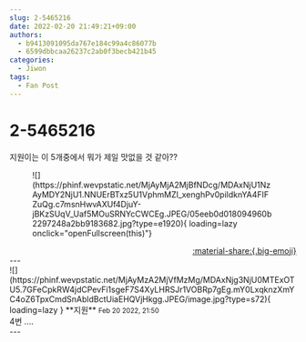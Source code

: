 ```yaml
---
slug: 2-5465216
date: 2022-02-20 21:49:21+09:00
authors:
  - b9413091095da767e184c99a4c86077b
  - 6599dbbcaa26237c2ab0f3becb421b45
categories:
  - Jiwon
tags:
  - Fan Post
---
```


# 2-5465216

<div class="post-container" markdown="1">
<div class="content-container md-sidebar__scrollwrap" markdown="1">

지원이는 이 5개중에서 뭐가 제일 맛없을 것 같아??
<figure markdown="1">
![](https://phinf.wevpstatic.net/MjAyMjA2MjBfNDcg/MDAxNjU1NzAyMDY2NjU1.NNUErBTxz5U1VphmMZl_xenghPv0pildknYA4FIFZuQg.c7msnHwvAXUf4DjuY-jBKzSUqV_Uaf5MOuSRNYcCWCEg.JPEG/05eeb0d018094960b2297248a2bb9183682.jpg?type=e1920){ loading=lazy onclick="openFullscreen(this)"}
</figure>


</div>
</div>

<div style="text-align: right;" markdown="1">
<a href="https://weverse.io/fromis9/fanpost/2-5465216" style="text-align: right;">:material-share:{.big-emoji}</a>
</div>
---

<div class="comments-container md-sidebar__scrollwrap" markdown="1">
<div class="comment" markdown="1">
<div class='id-container' markdown="1">
![](https://phinf.wevpstatic.net/MjAyMzA2MjVfMzMg/MDAxNjg3NjU0MTExOTU5.7GFeCpkRW4jdCPevFi1sgeF7S4XyLHRSJr1VOBRp7gEg.mY0LxqknzXmYC4oZ6TpxCmdSnAbldBctUiaEHQVjHkgg.JPEG/image.jpg?type=s72){ loading=lazy }
**<span class="artist">지원</span>** <small>Feb 20 2022, 21:50</small><br>
</div>
<div class='comment-body' markdown="1">
4번 ....
</div>
</div>
</div>
---
